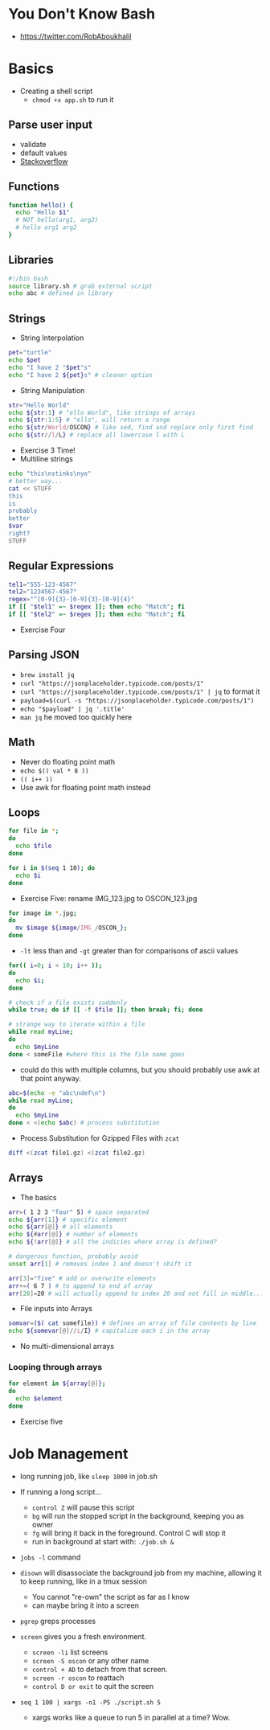 # You Don't Know Bash
* https://twitter.com/RobAboukhalil

# Basics
* Creating a shell script
  * `chmod +x app.sh` to run it
## Parse user input
  * validate
  * default values
  * [Stackoverflow](https://stackoverflow.com/questions/192249/how-do-i-parse-command-line-arguments-in-bash)

## Functions
```bash
function hello() {
  echo "Hello $1"
  # NOT hello(arg1, arg2)
  # hello arg1 arg2
}
```

## Libraries
```bash
#!/bin bash
source library.sh # grab external script
echo abc # defined in library
```

## Strings
* String Interpolation
```bash
pet="turtle"
echo $pet
echo "I have 2 "$pet"s"
echo "I have 2 ${pet}s" # cleaner option
```

* String Manipulation
```Bash
str="Hello World"
echo ${str:1} # "ello World", like strings of arrays
echo ${str:1:5} # "ello", will return a range
echo ${str/World/OSCON} # like sed, find and replace only first find
echo ${str//l/L} # replace all lowercase l with L
```
* Exercise 3 Time!
* Multiline strings
```bash
echo "this\nstinks\nyo"
# better way...
cat << STUFF
this
is
probably
better
$var
right?
STUFF
```

## Regular Expressions
```bash
tel1="555-123-4567"
tel2="1234567-4567"
regex="^[0-9]{3}-[0-9]{3}-[0-9]{4}"
if [[ "$tel1" =~ $regex ]]; then echo "Match"; fi
if [[ "$tel2" =~ $regex ]]; then echo "Match"; fi
```
* Exercise Four

## Parsing JSON
* `brew install jq`
* `curl "https://jsonplaceholder.typicode.com/posts/1"`
* `curl "https://jsonplaceholder.typicode.com/posts/1" | jq` to format it
* `payload=$(curl -s "https://jsonplaceholder.typicode.com/posts/1")`
* `echo "$payload" | jq '.title'`
* `man jq` he moved too quickly here

## Math
* Never do floating point math
* `echo $(( val * 8 ))`
* `(( i++ ))`
* Use awk for floating point math instead

## Loops
```bash
for file in *;
do
  echo $file
done

for i in $(seq 1 10); do
  echo $i
done
```
* Exercise Five: rename IMG_123.jpg to OSCON_123.jpg

```bash
for image in *.jpg;
do
  mv $image ${image/IMG_/OSCON_};
done
```
* `-lt` less than and `-gt` greater than for comparisons of ascii values

```bash
for(( i=0; i < 10; i++ ));
do
  echo $i;
done

# check if a file exists suddenly
while true; do if [[ -f $file ]]; then break; fi; done

# strange way to iterate within a file
while read myLine;
do
  echo $myLine
done < someFile #where this is the file name goes
```
* could do this with multiple columns, but you should probably use awk at that point anyway.

```bash
abc=$(echo -e "abc\ndef\n")
while read myLine;
do
  echo $myLine
done < <(echo $abc) # process substitution
```

* Process Substitution for Gzipped Files with `zcat`
```bash
diff <(zcat file1.gz) <(zcat file2.gz)
```

## Arrays
* The basics

```bash
arr=( 1 2 3 "four" 5) # space separated
echo ${arr[1]} # specific element
echo ${arr[@]} # all elements
echo ${#arr[@]} # number of elements
echo ${!arr[@]} # all the indicies where array is defined?

# dangerous function, probably avoid
unset arr[1] # removes index 1 and doesn't shift it

arr[3]="five" # add or overwrite elements
arr+=( 6 7 ) # to append to end of array
arr[20]=20 # will actually append to index 20 and not fill in middle... odd
```
* File inputs into Arrays
```bash
somvar=($( cat somefile)) # defines an array of file contents by line
echo ${somevar[@]//i/I} # capitalize each i in the array
```
* No multi-dimensional arrays

### Looping through arrays

```bash
for element in ${array[@]};
do
  echo $element
done
```
* Exercise five

# Job Management
* long running job, like `sleep 1000` in job.sh

* If running a long script...
  * `control Z` will pause this script
  * `bg` will run the stopped script in the background, keeping you as owner
  * `fg` will bring it back in the foreground. Control C will stop it
  * run in background at start with: `./job.sh &`

* `jobs -l` command
* `disown` will disassociate the background job from my machine, allowing it to keep running, like in a tmux session
  * You cannot "re-own" the script as far as I know
  * can maybe bring it into a screen

* `pgrep` greps processes

* `screen` gives you a fresh environment.
  * `screen -li` list screens
  * `screen -S oscon` or any other name
  * `control + AD` to detach from that screen.
  * `screen -r oscon` to reattach
  * `control D or exit` to quit the screen

* `seq 1 100 | xargs -n1 -P5 ./script.sh 5`
  * xargs works like a queue to run 5 in parallel at a time? Wow.
